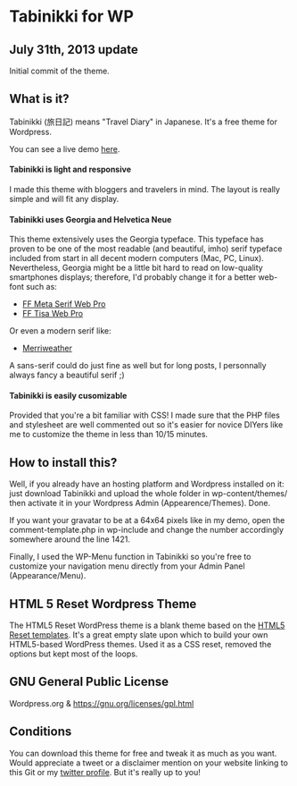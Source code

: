 #  Tabinikki for WP

## July 31th, 2013 update

Initial commit of the theme. 

## What is it?

Tabinikki (旅日記) means "Travel Diary" in Japanese. It's a free theme for Wordpress.  

You can see a live demo [here](http://www.matmm.me/tabinikki/demo/).

#### Tabinikki is light and responsive

I made this theme with bloggers and travelers in mind. The layout is really simple and will fit any display. 

#### Tabinikki uses Georgia and Helvetica Neue 

This theme extensively uses the Georgia typeface. This typeface has proven to be one of the most readable (and beautiful, imho) serif typeface included from start in all decent modern computers (Mac, PC, Linux). Nevertheless, Georgia might be a little bit hard to read on low-quality smartphones displays; therefore, I'd probably change it for a better web-font such as: 

* [FF Meta Serif Web Pro](https://typekit.com/fonts/ff-meta-serif-web-pro)
* [FF Tisa Web Pro](https://typekit.com/fonts/ff-tisa-web-pro)

Or even a modern serif like:

* [Merriweather](http://www.fontsquirrel.com/fonts/merriweather)

A sans-serif could do just fine as well but for long posts, I personnally always fancy a beautiful serif ;)

#### Tabinikki is easily cusomizable 

Provided that you're a bit familiar with CSS! I made sure that the PHP files and stylesheet are well commented out so it's easier for novice DIYers like me to customize the theme in less than 10/15 minutes. 

## How to install this? 

Well, if you already have an hosting platform and Wordpress installed on it: just download Tabinikki and upload the whole folder in wp-content/themes/ then activate it in your Wordpress Admin (Appearence/Themes). Done. 

If you want your gravatar to be at a 64x64 pixels like in my demo, open the comment-template.php in wp-include and change the number accordingly somewhere around the line 1421. 

Finally, I used the WP-Menu function in Tabinikki so you're free to customize your navigation menu directly from your Admin Panel (Appearance/Menu). 

## HTML 5 Reset Wordpress Theme

The HTML5 Reset WordPress theme is a blank theme based on the [HTML5 Reset templates](https://github.com/murtaugh/HTML5-Reset). It's a great empty slate upon which to build your own HTML5-based WordPress themes. Used it as a CSS reset, removed the options but kept most of the loops. 

## GNU General Public License

Wordpress.org & https://gnu.org/licenses/gpl.html

## Conditions

You can download this theme for free and tweak it as much as you want. Would appreciate a tweet or a disclaimer mention on your website linking to this Git or my [twitter profile](http://twitter.com/mx3m). But it's really up to you!